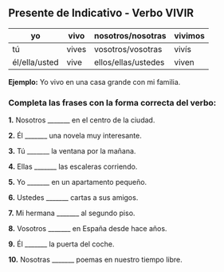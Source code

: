 ## Presente de Indicativo - Verbo VIVIR

| yo | vivo | nosotros/nosotras | vivimos |
|---|---|---|---|
| tú | vives | vosotros/vosotras | vivís |
| él/ella/usted | vive | ellos/ellas/ustedes | viven |

**Ejemplo:** Yo vivo en una casa grande con mi familia.

### Completa las frases con la forma correcta del verbo:

**1.** Nosotros _______ en el centro de la ciudad.

**2.** Él _______ una novela muy interesante.

**3.** Tú _______ la ventana por la mañana.

**4.** Ellas _______ las escaleras corriendo.

**5.** Yo _______ en un apartamento pequeño.

**6.** Ustedes _______ cartas a sus amigos.

**7.** Mi hermana _______ al segundo piso.

**8.** Vosotros _______ en España desde hace años.

**9.** Él _______ la puerta del coche.

**10.** Nosotras _______ poemas en nuestro tiempo libre.